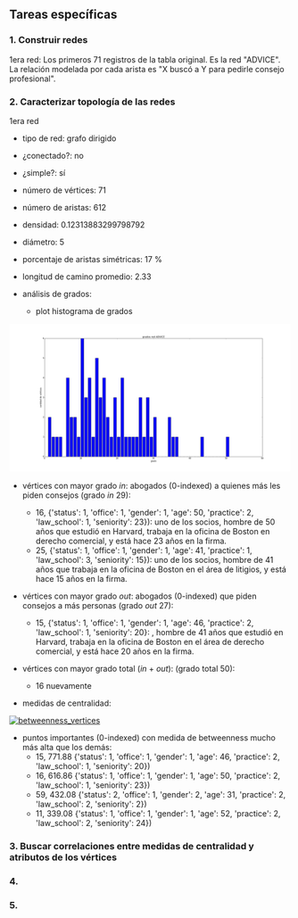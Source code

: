 ## Tareas específicas

### 1. Construir redes

1era red: Los primeros 71 registros de la tabla original. Es la red "ADVICE".
La relación modelada por cada arista es "X buscó a Y para pedirle consejo profesional".

### 2. Caracterizar topología de las redes

1era red

* tipo de red:			  grafo dirigido
* ¿conectado?:			  no
* ¿simple?:			  sí
* número de vértices: 		  71
* número de aristas: 		  612 
* densidad: 			  0.12313883299798792
* diámetro:			  5
* porcentaje de aristas simétricas: 17 %
* longitud de camino promedio:	  2.33
* análisis de grados:

  - plot histograma de grados

 [![histograma_grados](https://github.com/diegoo/dmct_tp2/blob/master/histograma_grados_red_consejos.png)](#grados)

  - vértices con mayor grado *in*: abogados (0-indexed) a quienes más les piden consejos (grado *in* 29):
    - 16, {'status': 1, 'office': 1, 'gender': 1, 'age': 50, 'practice': 2, 'law_school': 1, 'seniority': 23}): uno de los socios, hombre de 50 años que estudió en Harvard, trabaja en la oficina de Boston en derecho comercial, y está hace 23 años en la firma.
    - 25, {'status': 1, 'office': 1, 'gender': 1, 'age': 41, 'practice': 1, 'law_school': 3, 'seniority': 15}): uno de los socios, hombre de 41 años que trabaja en la oficina de Boston en el área de litigios, y está hace 15 años en la firma.

  - vértices con mayor grado *out*: abogados (0-indexed) que piden consejos a más personas (grado *out* 27):
    - 15, {'status': 1, 'office': 1, 'gender': 1, 'age': 46, 'practice': 2, 'law_school': 1, 'seniority': 20}: , hombre de 41 años que estudió en Harvard, trabaja en la oficina de Boston en el área de derecho comercial, y está hace 20 años en la firma.

  - vértices con mayor grado total (*in* + *out*): (grado total 50):
    - 16 nuevamente
 
* medidas de centralidad:

 [![betweenness_vertices](https://github.com/diegoo/dmct_tp2/blob/master/betweenness_vertices.png.png)](#betweenness_vertices)

  - puntos importantes (0-indexed) con medida de betweenness mucho más alta que los demás: 
    - 15, 771.88 {'status': 1, 'office': 1, 'gender': 1, 'age': 46, 'practice': 2, 'law_school': 1, 'seniority': 20}) 
    - 16, 616.86 {'status': 1, 'office': 1, 'gender': 1, 'age': 50, 'practice': 2, 'law_school': 1, 'seniority': 23}) 
    - 59, 432.08 {'status': 2, 'office': 1, 'gender': 2, 'age': 31, 'practice': 2, 'law_school': 2, 'seniority': 2})  
    - 11, 339.08 {'status': 1, 'office': 1, 'gender': 1, 'age': 52, 'practice': 2, 'law_school': 2, 'seniority': 24}) 


### 3. Buscar correlaciones entre medidas de centralidad y atributos de los vértices


### 4.

### 5.

